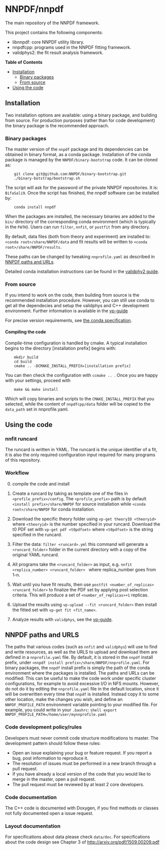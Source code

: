 # NNPDF/nnpdf

The main repository of the NNPDF framework. 

This project contains the following components:
- libnnpdf: core NNPDF utility library.
- nnpdfcpp: programs used in the NNPDF fitting framework. 
- validphys2: the fit result analysis framework.

**Table of Contents**
  * [Installation](#installation)
    * [Binary packages](#binary-packages)
    * [From source](#from-source)    
  * [Using the code](#using-the-code)
 

## Installation

Two installation options are available: using a binary package, and building
from source. For production purposes (rather than for code development) the binary
package is the recommended approach.

### Binary packages

The master version of the `nnpdf` package and its dependencies can be obtained
in binary format, as a conda package. Installation of the conda package is managed
by the `NNPDF/binary-bootstrap` code. It can be cloned as: 

```Shell 
    git clone git@github.com:NNPDF/binary-bootstrap.git 
    ./binary-botstrap/bootstrap.sh 
```

The script will ask for the password of the private NNPDF repositories. It is:
``` BifaSali9 ```. Once the script has finished, the nnpdf software can be
installed by:

```Shell 
    conda install nnpdf
```

When the packages are installed, the necessary binaries are added to the `bin/`
directory of the corresponding conda environment (which is typically in the
`PATH`). Users can run `filter`, `nnfit`, or `postfit` from any directory.

By default, data files (both from theory and experiment) are installed to:
`<conda root>/share/NNPDF/data` and fit results will be written to 
`<conda root>/share/NNPDF/results`.

These paths can be changed by tweaking `nnprofile.yaml` as described in [NNPDF
paths and URLs](#nnpdf-paths-and-urls).

Detailed conda installation instructions can be found in the [validphy2 guide](
http://pcteserver.mi.infn.it/~nnpdf/validphys-docs/guide.html).

### From source

If you intend to work on the code, then building from source is the
recommended installation procedure. However, you can still use conda
to get all the dependecies and setup the validphys and C++ development
environment. Further information is available in the
[vp-guide](http://pcteserver.mi.infn.it/~nnpdf/validphys-docs/guide.html#development-installs)

For precise version requirements, see 
[the conda specification](https://github.com/NNPDF/nnpdf/blob/master/conda-recipe/meta.yaml).


#### Compiling the code

Compile-time configuration is handled by cmake. A typical installation begins
to the directory [installation prefix] begins with:

```Shell 
    mkdir build 
    cd build 
    cmake .. -DCMAKE_INSTALL_PREFIX=[installation prefix] 
``` 

You can then check the configuration with `ccmake .. `. Once you are happy with
your settings, proceed with

```Shell 
    make && make install
``` 

Which will copy binaries and scripts to the `CMAKE_INSTALL_PREFIX` that you
selected, while the content of `nnpdfcpp/data` folder will be copied to the
`data_path` set in nnprofile.yaml.

## Using the code

### nnfit runcard

The runcard is written in YAML. The runcard is the unique identifier of a fit, it is also the
only required configuration input required for many programs of this repository.

### Workflow

0. compile the code and install

1. Create a runcard by taking as template one of the files in `<profile_prefix>/config`. 
The `<profile_prefix>` path is by default `<install prefix>/share/NNPDF` for source installation 
while `<conda root>/share/NNPDF` for conda installation.

2. Download the specific theory folder using `vp-get theoryID
<theoryid>` where `<theoryid>` is the number specified in your
runcard. Download the t0 PDF set with `vp-get pdf <t0pdfset>` where
`<t0pdfset>` is the string specified in the runcard.

3. Filter the data: ```filter <runcard>.yml``` this command will
generate a `<runcard_folder>` folder in the current directory with a
copy of the original YAML runcard.

4. All programs take the `<runcard_folder>` as input, e.g.  ```nnfit
<replica_number> <runcard_folder> ``` where replica_number goes from 1-n.

5. Wait until you have fit results, then use `postfit
<number_of_replicas> <runcard_folder>` to finalize the PDF set by
applying post selection criteria. This will produce a set of
`<number_of_replicas>+1` replicas.

6. Upload the results using `vp-upload --fit <runcard_folder>` then
install the fitted set with `vp-get fit <fit_name>`.

7. Analyze results with `validphys`, see the [vp-guide](http://pcteserver.mi.infn.it/~nnpdf/validphys-docs/guide.html#development-installs).

## NNPDF paths and URLS

The paths that various codes (such as `nnfit` and `validphys`) will use to find
and write resources, as well as the URLS to upload and download them are defined
in a `nnprofile.yaml` file. By default, it is stored in the `nnpdf` install
prefix, under `<nnpdf install prefix>/share/NNPDF/nnprofile.yaml`. For binary
packages, the `nnpdf` install prefix is simply the path of the conda
environment where the packages is installed.  The paths and URLs can be
modified: This can be useful to make the code work under specific cluster
configurations, for example to avoid excessive I/O in NFS mounts. However, do
not do it by editing the `nnprofile.yaml` file in the default location, since it
will be overwritten every time that `nnpdf` is installed.  Instead copy it to
some other location, make the changes you wish, and define an
`NNPDF_PROFILE_PATH` environment variable pointing to your modified file. For
example, you could write in your `.bashrc`: ```shell export
NNPDF_PROFILE_PATH=/home/user/mynnprofile.yaml ```

### Code development policy/rules

Developers must never commit code structure modifications to master. The
development pattern should follow these rules:
- Open an issue explaining your bug or feature request. If you report a bug,
  post information to reproduce it.
- The resolution of issues must be performed in a new branch through a pull
  request.
- If you have already a local version of the code that you would like to merge
  in the master, open a pull request.
- The pull request must be reviewed by at least 2 core developers.

### Code documentation

The C++ code is documented with Doxygen, if you find methods or classes not fully
documented open a issue request.

### Layout documentation

For specifications about data please check `data/doc`.  For specifications about
the code design see Chapter 3 of http://arxiv.org/pdf/1509.00209.pdf
